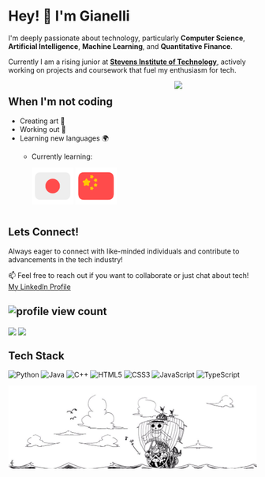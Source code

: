 # Hey! 👋 I'm Gianelli

I'm deeply passionate about technology, particularly **Computer Science**, **Artificial Intelligence**, **Machine Learning**, and **Quantitative Finance**.

Currently I am a rising junior at **[Stevens Institute of Technology](https://www.stevens.edu)**, actively working on projects and coursework that fuel my enthusiasm for tech.
  
<div style="display: flex; align-items: flex-start; gap: 20px;">
  <div>
    
<div style="display: flex; width: 70%; justify-content: space-between;">
<div style="flex: 1;">

## When I'm not coding
- Creating art 🎨
- Working out 💪
- Learning new languages 🌍
  - Currently learning:
    
    <a href="https://github.com/GianelliL"><img height=75 align="center" src="assets/japanese-flag-round.png" /></a> <a href="https://github.com/GianelliL"><img height=75 align="center" src="assets/chinese-flag-round.png" /></a>

</div>
<div>
<img src="https://media.giphy.com/media/v1.Y2lkPTc5MGI3NjExczkxMDVxczFmM3FzdXR0bm14ZDcwNHk3Z3JwYjl0NDVuNm90MDZxdSZlcD12MV9naWZzX3NlYXJjaCZjdD1n/IRJ6rKh6lQW7S/giphy.gif" width="150">
</div>
</div>

## Lets Connect!
Always eager to connect with like-minded individuals and contribute to advancements in the tech industry!

📫 Feel free to reach out if you want to collaborate or just chat about tech!
[My LinkedIn Profile](https://www.linkedin.com/in/gianellil)

![profile view count](https://komarev.com/ghpvc/?username=GianelliL)
---
<a href="https://github.com/GianelliL"><img height=200 align="center" src="https://github-readme-stats.vercel.app/api?username=GianelliL&show_icons=true&theme=transparent" /></a> <a href="https://github.com/GianelliL"><img height=200 align="center" src="https://github-readme-stats.vercel.app/api/top-langs?username=GianelliL&layout=donut&langs_count=8&card_width=320" /></a>

## Tech Stack
<!-- Badges from https://github.com/Ileriayo/markdown-badges -->
![Python](https://img.shields.io/badge/python-3670A0?style=for-the-badge&logo=python&logoColor=ffdd54)
![Java](https://img.shields.io/badge/java-%23ED8B00.svg?style=for-the-badge&logo=openjdk&logoColor=white)
![C++](https://img.shields.io/badge/c++-%2300599C.svg?style=for-the-badge&logo=c%2B%2B&logoColor=white)
![HTML5](https://img.shields.io/badge/html5-%23E34F26.svg?style=for-the-badge&logo=html5&logoColor=white)
![CSS3](https://img.shields.io/badge/css3-%231572B6.svg?style=for-the-badge&logo=css3&logoColor=white)
![JavaScript](https://img.shields.io/badge/javascript-%23323330.svg?style=for-the-badge&logo=javascript&logoColor=%23F7DF1E)
![TypeScript](https://img.shields.io/badge/typescript-%23007ACC.svg?style=for-the-badge&logo=typescript&logoColor=white)

![One Piece Sunny](assets/one-piece-sunny.png)

